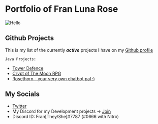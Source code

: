 # Portfolio of Fran Luna Rose
![Hello](https://c.tenor.com/Py3PtpNEJJ0AAAAd/cat-lurking.gif)


## Github Projects 
This is my list of the currently _**active**_ projects I have on my [Github profile](https://github.com/FranFranJams)

`Java Projects:`
- [Tower Defence](https://github.com/FranFranJams/Java-Tower-Defense)
- [Crypt of The Moon RPG](https://github.com/FranFranJams/MoonCryptTheGame)
- [Rosethorn - your very own chatbot pal :)](https://github.com/FranFranJams/rosethorn)








## My Socials
* [Twitter](https://twitter.com/_FranFranJams_)
* My Discord for my Development projects -> [Join](https://discord.gg/RuFCDdaHyN)
* Discord ID: Fran[They/She]#7787 (#0666 with Nitro)

